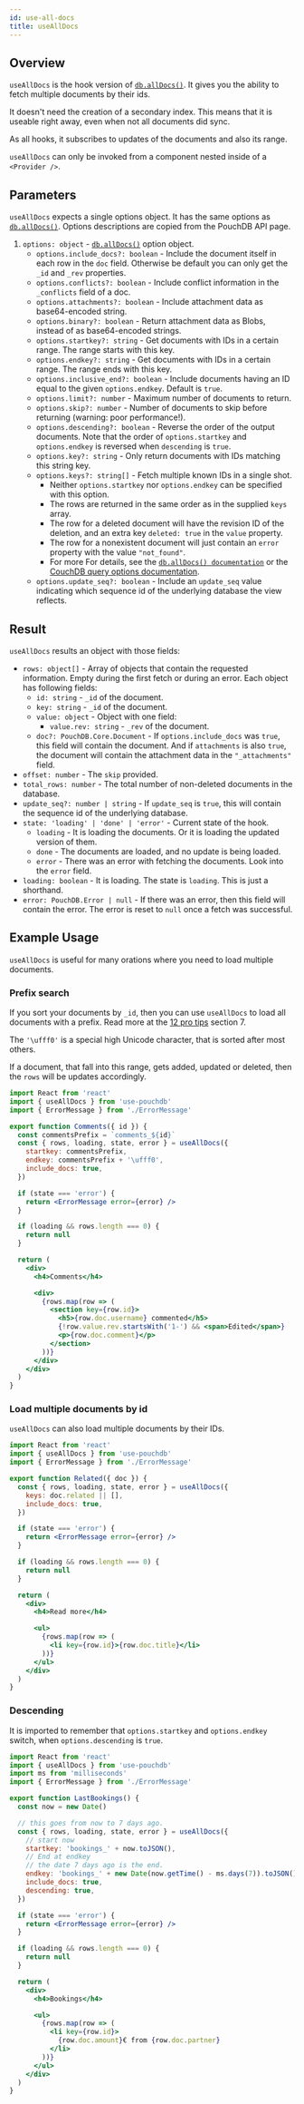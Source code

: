 ```yaml
---
id: use-all-docs
title: useAllDocs
---
```


## Overview

`useAllDocs` is the hook version of [`db.allDocs()`](https://pouchdb.com/api.html#batch_fetch). It gives you the ability to fetch multiple documents by their ids.

It doesn't need the creation of a secondary index. This means that it is useable right away, even when not all documents did sync.

As all hooks, it subscribes to updates of the documents and also its range.

`useAllDocs` can only be invoked from a component nested inside of a `<Provider />`.

## Parameters

`useAllDocs` expects a single options object. It has the same options as [`db.allDocs()`](https://pouchdb.com/api.html#batch_fetch). Options descriptions are copied from the PouchDB API page.

1. `options: object` - [`db.allDocs()`](https://pouchdb.com/api.html#batch_fetch) option object.
   - `options.include_docs?: boolean` - Include the document itself in each row in the `doc` field. Otherwise be default you can only get the `_id` and `_rev` properties.
   - `options.conflicts?: boolean` - Include conflict information in the `_conflicts` field of a doc.
   - `options.attachments?: boolean` - Include attachment data as base64-encoded string.
   - `options.binary?: boolean` - Return attachment data as Blobs, instead of as base64-encoded strings.
   - `options.startkey?: string` - Get documents with IDs in a certain range. The range starts with this key.
   - `options.endkey?: string` - Get documents with IDs in a certain range. The range ends with this key.
   - `options.inclusive_end?: boolean` - Include documents having an ID equal to the given `options.endkey`. Default is `true`.
   - `options.limit?: number` - Maximum number of documents to return.
   - `options.skip?: number` - Number of documents to skip before returning (warning: poor performance!).
   - `options.descending?: boolean` - Reverse the order of the output documents. Note that the order of `options.startkey` and `options.endkey` is reversed when `descending` is `true`.
   - `options.key?: string` - Only return documents with IDs matching this string key.
   - `options.keys?: string[]` - Fetch multiple known IDs in a single shot.
     - Neither `options.startkey` nor `options.endkey` can be specified with this option.
     - The rows are returned in the same order as in the supplied `keys` array.
     - The row for a deleted document will have the revision ID of the deletion, and an extra key `deleted: true` in the `value` property.
     - The row for a nonexistent document will just contain an `error` property with the value `"not_found"`.
     - For more For details, see the [`db.allDocs() documentation`](https://pouchdb.com/api.html#batch_fetch) or the [CouchDB query options documentation](https://docs.couchdb.org/en/stable/api/ddoc/views.html#db-design-design-doc-view-view-name).
   - `options.update_seq?: boolean` - Include an `update_seq` value indicating which sequence id of the underlying database the view reflects.

## Result

`useAllDocs` results an object with those fields:

- `rows: object[]` - Array of objects that contain the requested information. Empty during the first fetch or during an error. Each object has following fields:
  - `id: string` - `_id` of the document.
  - `key: string` - `_id` of the document.
  - `value: object` - Object with one field:
    - `value.rev: string` - `_rev` of the document.
  - `doc?: PouchDB.Core.Document` - If `options.include_docs` was `true`, this field will contain the document. And if `attachments` is also `true`, the document will contain the attachment data in the `"_attachments"` field.
- `offset: number` - The `skip` provided.
- `total_rows: number` - The total number of non-deleted documents in the database.
- `update_seq?: number | string` - If `update_seq` is `true`, this will contain the sequence id of the underlying database.
- `state: 'loading' | 'done' | 'error'` - Current state of the hook.
  - `loading` - It is loading the documents. Or it is loading the updated version of them.
  - `done` - The documents are loaded, and no update is being loaded.
  - `error` - There was an error with fetching the documents. Look into the `error` field.
- `loading: boolean` - It is loading. The state is `loading`. This is just a shorthand.
- `error: PouchDB.Error | null` - If there was an error, then this field will contain the error. The error is reset to `null` once a fetch was successful.

## Example Usage

`useAllDocs` is useful for many orations where you need to load multiple documents.

### Prefix search

If you sort your documents by `_id`, then you can use `useAllDocs` to load all documents with a prefix. Read more at the [12 pro tips](https://pouchdb.com/2014/06/17/12-pro-tips-for-better-code-with-pouchdb.html) section 7.

The `'\ufff0'` is a special high Unicode character, that is sorted after most others.

If a document, that fall into this range, gets added, updated or deleted, then the `rows` will be updates accordingly.

```jsx
import React from 'react'
import { useAllDocs } from 'use-pouchdb'
import { ErrorMessage } from './ErrorMessage'

export function Comments({ id }) {
  const commentsPrefix = `comments_${id}`
  const { rows, loading, state, error } = useAllDocs({
    startkey: commentsPrefix,
    endkey: commentsPrefix + '\ufff0',
    include_docs: true,
  })

  if (state === 'error') {
    return <ErrorMessage error={error} />
  }

  if (loading && rows.length === 0) {
    return null
  }

  return (
    <div>
      <h4>Comments</h4>

      <div>
        {rows.map(row => (
          <section key={row.id}>
            <h5>{row.doc.username} commented</h5>
            {!row.value.rev.startsWith('1-') && <span>Edited</span>}
            <p>{row.doc.comment}</p>
          </section>
        ))}
      </div>
    </div>
  )
}
```

### Load multiple documents by id

`useAllDocs` can also load multiple documents by their IDs.

```jsx
import React from 'react'
import { useAllDocs } from 'use-pouchdb'
import { ErrorMessage } from './ErrorMessage'

export function Related({ doc }) {
  const { rows, loading, state, error } = useAllDocs({
    keys: doc.related || [],
    include_docs: true,
  })

  if (state === 'error') {
    return <ErrorMessage error={error} />
  }

  if (loading && rows.length === 0) {
    return null
  }

  return (
    <div>
      <h4>Read more</h4>

      <ul>
        {rows.map(row => (
          <li key={row.id}>{row.doc.title}</li>
        ))}
      </ul>
    </div>
  )
}
```

### Descending

It is imported to remember that `options.startkey` and `options.endkey` switch, when `options.descending` is `true`.

```jsx
import React from 'react'
import { useAllDocs } from 'use-pouchdb'
import ms from 'milliseconds'
import { ErrorMessage } from './ErrorMessage'

export function LastBookings() {
  const now = new Date()

  // this goes from now to 7 days ago.
  const { rows, loading, state, error } = useAllDocs({
    // start now
    startkey: 'bookings_' + now.toJSON(),
    // End at endkey
    // the date 7 days ago is the end.
    endkey: 'bookings_' + new Date(now.getTime() - ms.days(7)).toJSON(),
    include_docs: true,
    descending: true,
  })

  if (state === 'error') {
    return <ErrorMessage error={error} />
  }

  if (loading && rows.length === 0) {
    return null
  }

  return (
    <div>
      <h4>Bookings</h4>

      <ul>
        {rows.map(row => (
          <li key={row.id}>
            {row.doc.amount}€ from {row.doc.partner}
          </li>
        ))}
      </ul>
    </div>
  )
}
```
